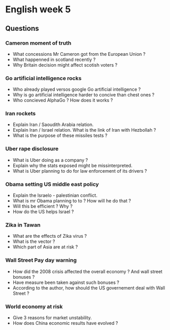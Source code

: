 # English week 5

## Questions

### Cameron moment of truth

 - What concessions Mr Cameron got from the European Union ?
 - What happenned in scotland recently ?
 - Why Britain decision might affect scotish voters ?

### Go artificial intelligence rocks

 - Who already played versos google Go artificial intelligence ?
 - Why is go artificial intelligence harder to concive than chest ones ?
 - Who concieved AlphaGo ? How does it works ?

### Iran rockets

 - Explain Iran / Saoudith Arabia relation.
 - Explain Iran / Israel relation. What is the link of Iran with Hezbollah ?
 - What is the purpose of these missiles tests ?

### Uber rape disclosure

 - What is Uber doing as a company ?
 - Explain why the stats exposed might be missinterpreted.
 - What is Uber planning to do for law enforcement of its drivers ?

### Obama setting US middle east policy

 - Explain the Israelo - palestinian conflict.
 - What is mr Obama planning to to ? How will he do that ?
 - Will this be efficient ? Why ?
 - How do the US helps Israel ?

### Zika in Tawan

 - What are the effects of Zika virus ?
 - What is the vector ?
 - Which part of Asia are at risk ?

### Wall Street Pay day warning

 - How did the 2008 crisis affected the overall economy ? And wall street bonuses ?
 - Have measure been taken against such bonuses ?
 - According to the author, how should the US governement deal with Wall Street ?

### World economy at risk

 - Give 3 reasons for market unstability.
 - How does China economic results have evolved ?
